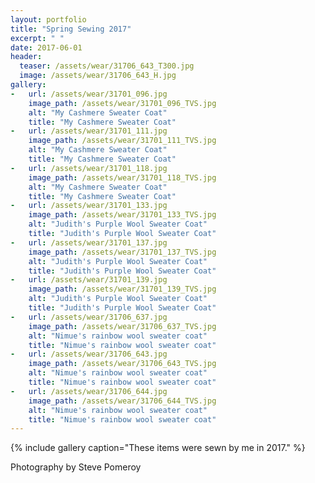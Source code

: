 ```yaml
---
layout: portfolio
title: "Spring Sewing 2017"
excerpt: " "
date: 2017-06-01
header:
  teaser: /assets/wear/31706_643_T300.jpg
  image: /assets/wear/31706_643_H.jpg
gallery:
-   url: /assets/wear/31701_096.jpg
    image_path: /assets/wear/31701_096_TVS.jpg
    alt: "My Cashmere Sweater Coat"
    title: "My Cashmere Sweater Coat"
-   url: /assets/wear/31701_111.jpg
    image_path: /assets/wear/31701_111_TVS.jpg
    alt: "My Cashmere Sweater Coat"
    title: "My Cashmere Sweater Coat"
-   url: /assets/wear/31701_118.jpg
    image_path: /assets/wear/31701_118_TVS.jpg
    alt: "My Cashmere Sweater Coat"
    title: "My Cashmere Sweater Coat"
-   url: /assets/wear/31701_133.jpg
    image_path: /assets/wear/31701_133_TVS.jpg
    alt: "Judith's Purple Wool Sweater Coat"
    title: "Judith's Purple Wool Sweater Coat"
-   url: /assets/wear/31701_137.jpg
    image_path: /assets/wear/31701_137_TVS.jpg
    alt: "Judith's Purple Wool Sweater Coat"
    title: "Judith's Purple Wool Sweater Coat"
-   url: /assets/wear/31701_139.jpg
    image_path: /assets/wear/31701_139_TVS.jpg
    alt: "Judith's Purple Wool Sweater Coat"
    title: "Judith's Purple Wool Sweater Coat"
-   url: /assets/wear/31706_637.jpg
    image_path: /assets/wear/31706_637_TVS.jpg
    alt: "Nimue's rainbow wool sweater coat"
    title: "Nimue's rainbow wool sweater coat"
-   url: /assets/wear/31706_643.jpg
    image_path: /assets/wear/31706_643_TVS.jpg
    alt: "Nimue's rainbow wool sweater coat"
    title: "Nimue's rainbow wool sweater coat"
-   url: /assets/wear/31706_644.jpg
    image_path: /assets/wear/31706_644_TVS.jpg
    alt: "Nimue's rainbow wool sweater coat"
    title: "Nimue's rainbow wool sweater coat"
---
```


{% include gallery caption="These items were sewn by me in 2017." %}

Photography by Steve Pomeroy <a class="social" href="https://twitter.com/xxv" target="_blank" rel="noopener noreferrer"><i class="fa fa-fw fa-twitter"></i></a>
